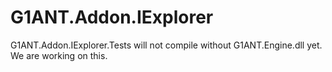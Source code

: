 # G1ANT.Addon.IExplorer

G1ANT.Addon.IExplorer.Tests will not compile without G1ANT.Engine.dll yet. We are working on this.
